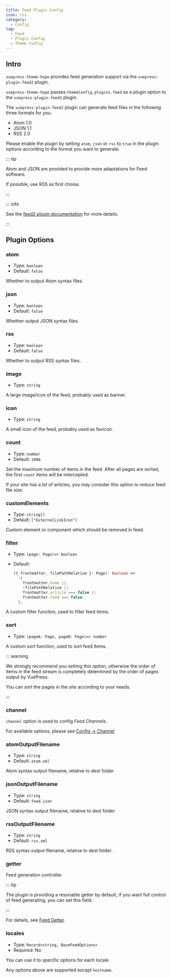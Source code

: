 ```yaml
---
title: Feed Plugin Config
icon: rss
category:
  - Config
tag:
  - Feed
  - Plugin Config
  - Theme Config
---
```


## Intro <Badge text="enabled by default" />

`vuepress-theme-hope` provides feed generation support via the `vuepress-plugin-feed2` plugin.

`vuepress-theme-hope` passes `themeConfig.plugins.feed` as a plugin option to the `vuepress-plugin-feed2` plugin.

The `vuepress-plugin-feed2` plugin can generate feed files in the following three formats for you:

- Atom 1.0
- JSON 1.1
- RSS 2.0

Please enable the plugin by setting `atom`, `json` or `rss` to `true` in the plugin options according to the format you want to generate.

::: tip

Atom and JSON are provided to provide more adaptations for Feed software.

If possible, use RSS as first choise.

:::

::: info

See the [feed2 plugin documentation][feed-config] for more details.

:::

## Plugin Options

### atom

- Type: `boolean`
- Default: `false`

Whether to output Atom syntax files.

### json

- Type: `boolean`
- Default: `false`

Whether output JSON syntax files.

### rss

- Type: `boolean`
- Default: `false`

Whether to output RSS syntax files.

### image

- Type: `string`

A large image/icon of the feed, probably used as banner.

### icon

- Type: `string`

A small icon of the feed, probably used as favicon.

### count

- Type: `number`
- Default: `1000`

Set the maximum number of items in the feed. After all pages are sorted, the first `count` items will be intercepted.

If your site has a lot of articles, you may consider this option to reduce feed file size.

### customElements

- Type: `string[]`
- Default: `["ExternalLinkIcon"]`

Custom element or component which should be removed in feed.

### filter

- Type: `(page: Page)=> boolean`
- Default:

  ```ts
  ({ frontmatter, filePathRelative }: Page): boolean =>
    !(
      frontmatter.home ||
      !filePathRelative ||
      frontmatter.article === false ||
      frontmatter.feed === false
    );
  ```

A custom filter funciton, used to filter feed items.

### sort

- Type: `(pageA: Page, pageB: Page)=> number`

A custom sort function, used to sort feed items.

::: warning

We strongly recommend you setting this option, otherwise the order of items in the feed stream is completely determined by the order of pages output by VuePress.

You can sort the pages in the site according to your needs.

:::

### channel

`channel` option is used to config _Feed Channels_.

For available options, please see [Config → Channel][feed-config-channel]

### atomOutputFilename

- Type: `string`
- Default: `atom.xml`

Atom syntax output filename, relative to dest folder

### jsonOutputFilename

- Type: `string`
- Default: `feed.json`

JSON syntax output filename, relative to dest folder

### rssOutputFilename

- Type: `string`
- Default: `rss.xml`

RSS syntax output filename, relative to dest folder.

### getter

Feed generation controller.

::: tip

The plugin is providing a resonable getter by default, if you want full control of feed generating, you can set this field.

:::

For details, see [Feed Getter][feed-config-getter].

### locales

- Type: `Record<string, BaseFeedOptions>`
- Required: No

You can use it to specific options for each locale.

Any options above are supported except `hostname`.

[feed-config]: https://vuepress-theme-hope.github.io/v2/feed/config/
[feed-config-channel]: https://vuepress-theme-hope.github.io/v2/feed/config/channel.html
[feed-config-getter]: https://vuepress-theme-hope.github.io/v2/feed/config/getter.html

